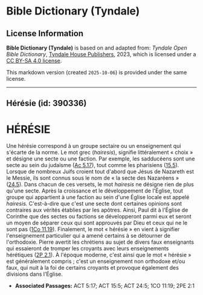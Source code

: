 # Bible Dictionary (Tyndale)

## License Information

**Bible Dictionary (Tyndale)** is based on and adapted from: _Tyndale Open Bible Dictionary_, [Tyndale House Publishers](https://tyndaleopenresources.com/), 2023, which is licensed under a [CC BY-SA 4.0 license](https://creativecommons.org/licenses/by-sa/4.0/legalcode.en).

This markdown version (created `2025-10-06`) is provided under the same license.



--------------------------------

## Hérésie (id: 390336)

HÉRÉSIE
=======

Une hérésie correspond à un groupe sectaire ou un enseignement qui s'écarte de la norme. Le mot grec (*hairesis*), signifie littéralement « choix » et désigne une secte ou une faction. Par exemple, les sadducéens sont une secte au sein du judaïsme ([Ac 5\.17](https://ref.ly/Acts5:17)), tout comme les pharisiens ([15\.5](https://ref.ly/Acts15:5)). Lorsque de nombreux Juifs croient tout d'abord que Jésus de Nazareth est le Messie, ils sont connus sous le nom de « la secte des Nazaréens » ([24\.5](https://ref.ly/Acts24:5)). Dans chacun de ces versets, le mot *hairesis* ne désigne rien de plus qu'une secte. Après la croissance et le développement de l'Église, tout groupe qui appartient à une faction au sein d'une Église locale est appelé *hairesis.* C'est\-à\-dire que c'est une secte dont certaines opinions sont contraires aux vérités établies par les apôtres. Ainsi, Paul dit à l'Église de Corinthe que des sectes ou factions se développeront parmi eux et seront un moyen de séparer ceux qui sont approuvés par Dieu et ceux qui ne le sont pas ([1Co 11\.19](https://ref.ly/1Cor11:19)). Finalement, le mot « hérésie » en vient à signifier l'enseignement particulier qui a amené certains à se détourner de l'orthodoxie. Pierre avertit les chrétiens au sujet de divers faux enseignants qui essaieront de tromper les croyants avec leurs enseignements hérétiques ([2P 2\.1](https://ref.ly/2Pet2:1)). À l'époque moderne, c'est ainsi que le mot « hérésie » est généralement compris ; c'est un enseignement non orthodoxe et/ou faux, qui nuit à la foi de certains croyants et provoque également des divisions dans l'Église.

* **Associated Passages:** ACT 5:17; ACT 15:5; ACT 24:5; 1CO 11:19; 2PE 2:1

